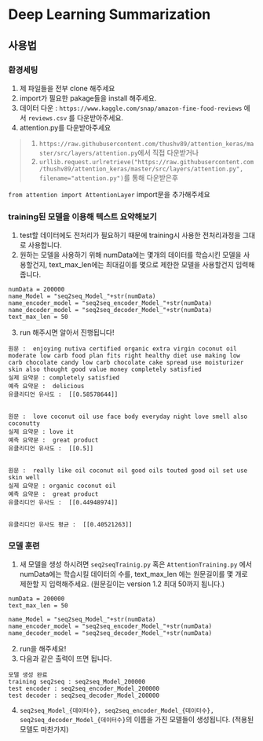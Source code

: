 # Deep Learning Summarization


## 사용법

### 환경세팅
1. 제 파일들을 전부 clone 해주세요
2. import가 필요한 pakage들을 install 해주세요.
3. 데이터 다운 : ```https://www.kaggle.com/snap/amazon-fine-food-reviews``` 에서 ```reviews.csv``` 를 다운받아주세요.
4. attention.py를 다운받아주세요
> 1) ```https://raw.githubusercontent.com/thushv89/attention_keras/master/src/layers/attention.py```에서 직접 다운받거나  
> 2) ```urllib.request.urlretrieve("https://raw.githubusercontent.com/thushv89/attention_keras/master/src/layers/attention.py", filename="attention.py")```를 통해 다운받은후  

```from attention import AttentionLayer``` import문을 추가해주세요


### training된 모델을 이용해 텍스트 요약해보기
1. test할 데이터에도 전처리가 필요하기 때문에 training시 사용한 전처리과정을 그대로 사용합니다.
2. 원하는 모델을 사용하기 위해 numData에는 몇개의 데이터를 학습시킨 모델을 사용할건지, text_max_len에는 최대길이를 몇으로 제한한 모델을 사용할건지 입력해줍니다.
```
numData = 200000
name_Model = "seq2seq_Model_"+str(numData)
name_encoder_model = "seq2seq_encoder_Model_"+str(numData)
name_decoder_model = "seq2seq_decoder_Model_"+str(numData)
text_max_len = 50
```
3. run 해주시면 알아서 진행됩니다!
```
원문 :  enjoying nutiva certified organic extra virgin coconut oil moderate low carb food plan fits right healthy diet use making low carb chocolate candy low carb chocolate cake spread use moisturizer skin also thought good value money completely satisfied 
실제 요약문 : completely satisfied 
예측 요약문 :  delicious
유클리디언 유사도 :  [[0.58578644]]


원문 :  love coconut oil use face body everyday night love smell also coconutty 
실제 요약문 : love it 
예측 요약문 :  great product
유클리디언 유사도 :  [[0.5]]


원문 :  really like oil coconut oil good oils touted good oil set use skin well 
실제 요약문 : organic coconut oil 
예측 요약문 :  great product
유클리디언 유사도 :  [[0.44948974]]


유클리디언 유사도 평균 :  [[0.40521263]]
```

### 모델 훈련
1. 새 모델을 생성 하시려면 ```seq2seqTrainig.py``` 혹은 ```AttentionTraining.py``` 에서 numData에는 학습시킬 데이터의 수를, text_max_len 에는 원문길이를 몇 개로 제한할 지 입력해주세요. (원문길이는 version 1.2 최대 50까지 됩니다.)
```
numData = 200000
text_max_len = 50

name_Model = "seq2seq_Model_"+str(numData)
name_encoder_model = "seq2seq_encoder_Model_"+str(numData)
name_decoder_model = "seq2seq_decoder_Model_"+str(numData)
```

2. run을 해주세요!
3. 다음과 같은 출력이 뜨면 됩니다.
```
모델 생성 완료
training seq2seq : seq2seq_Model_200000
test encoder : seq2seq_encoder_Model_200000
test decoder : seq2seq_decoder_Model_200000
```
4. ```seq2seq_Model_{데이터수}, seq2seq_encoder_Model_{데이터수}, seq2seq_decoder_Model_{데이터수}```의 이름을 가진 모델들이 생성됩니다. (적용된 모델도 마찬가지)


